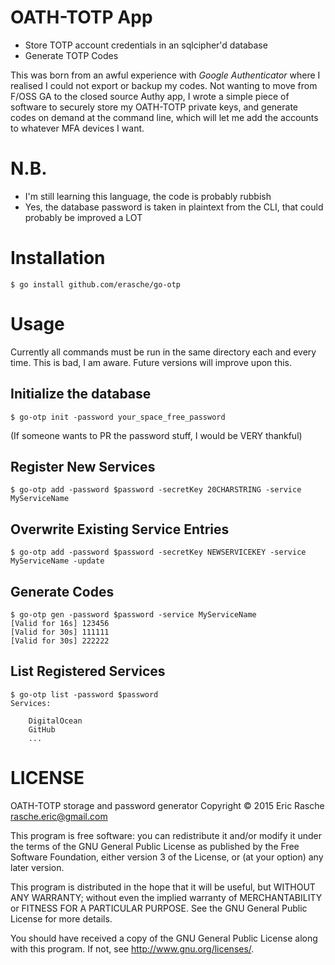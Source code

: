 # OATH-TOTP App

- Store TOTP account credentials in an sqlcipher'd database
- Generate TOTP Codes

This was born from an awful experience with *Google Authenticator* where I
realised I could not export or backup my codes. Not wanting to move from F/OSS
GA to the closed source Authy app, I wrote a simple piece of software to
securely store my OATH-TOTP private keys, and generate codes on demand at the
command line, which will let me add the accounts to whatever MFA devices I want.

# N.B.

- I'm still learning this language, the code is probably rubbish
- Yes, the database password is taken in plaintext from the CLI, that could
  probably be improved a LOT

# Installation

```console
$ go install github.com/erasche/go-otp
```

# Usage

Currently all commands must be run in the same directory each and every time.
This is bad, I am aware. Future versions will improve upon this.

## Initialize the database

```console
$ go-otp init -password your_space_free_password
```

(If someone wants to PR the password stuff, I would be VERY thankful)

## Register New Services

```console
$ go-otp add -password $password -secretKey 20CHARSTRING -service MyServiceName
```

## Overwrite Existing Service Entries

```console
$ go-otp add -password $password -secretKey NEWSERVICEKEY -service MyServiceName -update
```

## Generate Codes

```console
$ go-otp gen -password $password -service MyServiceName
[Valid for 16s] 123456
[Valid for 30s] 111111
[Valid for 30s] 222222
```

## List Registered Services

```console
$ go-otp list -password $password
Services:

    DigitalOcean
    GitHub
    ...
```

# LICENSE

OATH-TOTP storage and password generator
Copyright © 2015 Eric Rasche <rasche.eric@gmail.com>

This program is free software: you can redistribute it and/or modify
it under the terms of the GNU General Public License as published by
the Free Software Foundation, either version 3 of the License, or
(at your option) any later version.

This program is distributed in the hope that it will be useful,
but WITHOUT ANY WARRANTY; without even the implied warranty of
MERCHANTABILITY or FITNESS FOR A PARTICULAR PURPOSE.  See the
GNU General Public License for more details.

You should have received a copy of the GNU General Public License
along with this program.  If not, see <http://www.gnu.org/licenses/>.

